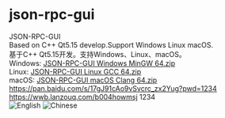 # json-rpc-gui
JSON-RPC-GUI  
Based on C++ Qt5.15 develop.Support Windows Linux macOS.  
基于C++ Qt5.15开发。支持Windows、Linux、macOS。  
Windows: [JSON-RPC-GUI Windows MinGW 64.zip](https://github.com/user-attachments/files/16309948/JSON-RPC-GUI.Windows.MinGW.64.zip)  
Linux: [JSON-RPC-GUI Linux GCC 64.zip](https://github.com/user-attachments/files/16309950/JSON-RPC-GUI.Linux.GCC.64.zip)  
macOS: [JSON-RPC-GUI macOS Clang 64.zip](https://github.com/kuailexiaowangzi/json-rpc-gui/blob/ce5cbf23c4cfdb54a7c8ee84bfc6456f9b54e6c6/JSON-RPC-GUI%20macOS%20Clang%2064.zip)  
https://pan.baidu.com/s/17gJ91cAo9vSvcrc_zx2Yug?pwd=1234  
https://wwb.lanzouq.com/b004howmsj 1234  
![English](https://github.com/user-attachments/assets/11688f76-ee46-43d7-ad3e-30b815e10bd2)
![Chinese](https://github.com/user-attachments/assets/21e873ce-19c0-48dc-8eaa-1870113ce852)
